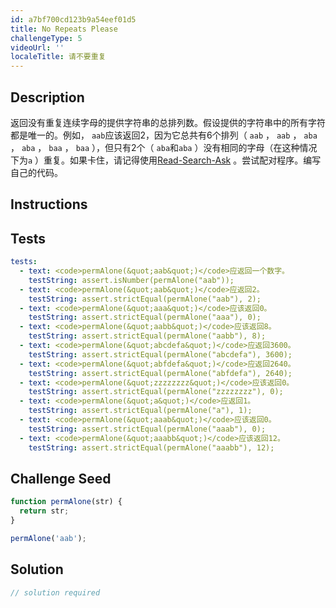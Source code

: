 ```yaml
---
id: a7bf700cd123b9a54eef01d5
title: No Repeats Please
challengeType: 5
videoUrl: ''
localeTitle: 请不要重复
---
```


## Description
<section id="description">返回没有重复连续字母的提供字符串的总排列数。假设提供的字符串中的所有字符都是唯一的。例如， <code>aab</code>应该返回2，因为它总共有6个排列（ <code>aab</code> ， <code>aab</code> ， <code>aba</code> ， <code>aba</code> ， <code>baa</code> ， <code>baa</code> ），但只有2个（ <code>aba</code>和<code>aba</code> ）没有相同的字母（在这种情况下为<code>a</code> ）重复。如果卡住，请记得使用<a href="https://www.freecodecamp.org/forum/t/how-to-get-help-when-you-are-stuck-coding/19514" target="_blank">Read-Search-Ask</a> 。尝试配对程序。编写自己的代码。 </section>

## Instructions
<section id="instructions">
</section>

## Tests
<section id='tests'>

```yml
tests:
  - text: <code>permAlone(&quot;aab&quot;)</code>应返回一个数字。
    testString: assert.isNumber(permAlone("aab"));
  - text: <code>permAlone(&quot;aab&quot;)</code>应返回2。
    testString: assert.strictEqual(permAlone("aab"), 2);
  - text: <code>permAlone(&quot;aaa&quot;)</code>应该返回0。
    testString: assert.strictEqual(permAlone("aaa"), 0);
  - text: <code>permAlone(&quot;aabb&quot;)</code>应该返回8。
    testString: assert.strictEqual(permAlone("aabb"), 8);
  - text: <code>permAlone(&quot;abcdefa&quot;)</code>应返回3600。
    testString: assert.strictEqual(permAlone("abcdefa"), 3600);
  - text: <code>permAlone(&quot;abfdefa&quot;)</code>应返回2640。
    testString: assert.strictEqual(permAlone("abfdefa"), 2640);
  - text: <code>permAlone(&quot;zzzzzzzz&quot;)</code>应该返回0。
    testString: assert.strictEqual(permAlone("zzzzzzzz"), 0);
  - text: <code>permAlone(&quot;a&quot;)</code>应返回1。
    testString: assert.strictEqual(permAlone("a"), 1);
  - text: <code>permAlone(&quot;aaab&quot;)</code>应该返回0。
    testString: assert.strictEqual(permAlone("aaab"), 0);
  - text: <code>permAlone(&quot;aaabb&quot;)</code>应该返回12。
    testString: assert.strictEqual(permAlone("aaabb"), 12);

```

</section>

## Challenge Seed
<section id='challengeSeed'>

<div id='js-seed'>

```js
function permAlone(str) {
  return str;
}

permAlone('aab');

```

</div>



</section>

## Solution
<section id='solution'>

```js
// solution required
```
</section>
